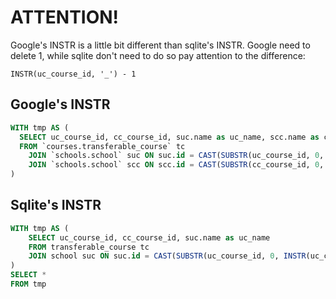 # **ATTENTION!**
Google's INSTR is a little bit different than sqlite's INSTR.
Google need to delete 1, while sqlite don't need to do so
pay attention to the difference: 

`INSTR(uc_course_id, '_') - 1`
## Google's INSTR
```sql
WITH tmp AS (
  SELECT uc_course_id, cc_course_id, suc.name as uc_name, scc.name as cc_name
  FROM `courses.transferable_course` tc 
    JOIN `schools.school` suc ON suc.id = CAST(SUBSTR(uc_course_id, 0, INSTR(uc_course_id, '_') - 1) AS INTEGER)
    JOIN `schools.school` scc ON scc.id = CAST(SUBSTR(cc_course_id, 0, INSTR(cc_course_id, '_') - 1) AS INTEGER)
)
```

## Sqlite's INSTR
```sql
WITH tmp AS (
    SELECT uc_course_id, cc_course_id, suc.name as uc_name
    FROM transferable_course tc
    JOIN school suc ON suc.id = CAST(SUBSTR(uc_course_id, 0, INSTR(uc_course_id, '_')) AS INTEGER)
)
SELECT *
FROM tmp
```